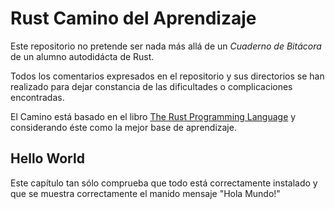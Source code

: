 # Rust Camino del Aprendizaje

Este repositorio no pretende ser nada más allá de un *Cuaderno de Bitácora* de un alumno autodidácta de Rust.

Todos los comentarios expresados en el repositorio y sus directorios se han realizado para dejar constancia de las dificultades o complicaciones encontradas.

El Camino está basado en el libro [The Rust Programming Language](https://doc.rust-lang.org/book/title-page.html) y considerando éste como la mejor base de aprendizaje.

## Hello World
Este capítulo tan sólo comprueba que todo está correctamente instalado y que se muestra correctamente el manido mensaje "Hola Mundo!"

